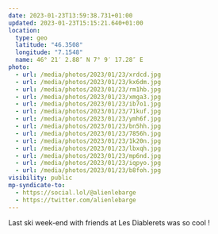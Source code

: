 ```yaml
---
date: 2023-01-23T13:59:38.731+01:00
updated: 2023-01-23T15:15:21.640+01:00
location:
  type: geo
  latitude: "46.3508"
  longitude: "7.1548"
  name: 46° 21′ 2.88″ N 7° 9′ 17.28″ E
photo:
  - url: /media/photos/2023/01/23/xrdcd.jpg
  - url: /media/photos/2023/01/23/kx6dm.jpg
  - url: /media/photos/2023/01/23/rm1hb.jpg
  - url: /media/photos/2023/01/23/xmga3.jpg
  - url: /media/photos/2023/01/23/ib7o1.jpg
  - url: /media/photos/2023/01/23/71kuf.jpg
  - url: /media/photos/2023/01/23/ymh6f.jpg
  - url: /media/photos/2023/01/23/bn5hh.jpg
  - url: /media/photos/2023/01/23/7856h.jpg
  - url: /media/photos/2023/01/23/1k20n.jpg
  - url: /media/photos/2023/01/23/lbxqh.jpg
  - url: /media/photos/2023/01/23/mp6nd.jpg
  - url: /media/photos/2023/01/23/iqpyo.jpg
  - url: /media/photos/2023/01/23/b8foh.jpg
visibility: public
mp-syndicate-to:
  - https://social.lol/@alienlebarge
  - https://twitter.com/alienlebarge
---
```

Last ski week-end with friends at Les Diablerets was so cool !
